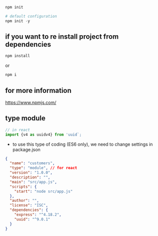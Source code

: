 ```powershell
npm init

# default configuration
npm init -y
```

## if you want to re install project from dependencies

```powershell
npm install
```

or

```powershell
npm i
```

## for more information

https://www.npmjs.com/

## type module

```javascript
// in react
import {v4 as uuidv4} from 'uuid`;
```

- to use this type of coding (ES6 only), we need to change settings in package.json

```json
{
  "name": "customers",
  "type": "module", // for react
  "version": "1.0.0",
  "description": "",
  "main": "src/app.js",
  "scripts": {
    "start": "node src/app.js"
  },
  "author": "",
  "license": "ISC",
  "dependencies": {
    "express": "^4.18.2",
    "uuid": "^9.0.1"
  }
}
```
